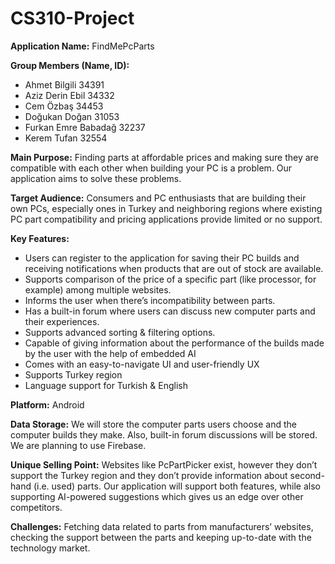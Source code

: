 # CS310-Project

**Application Name:** FindMePcParts  

**Group Members (Name, ID):**  
  * Ahmet Bilgili 34391  
  * Aziz Derin Ebil 34332  
  * Cem Özbaş 34453  
  * Doğukan Doğan 31053  
  * Furkan Emre Babadağ 32237  
  * Kerem Tufan 32554  

**Main Purpose:**  Finding parts at affordable prices and making sure they are compatible with each other when building your PC is a problem. Our application aims to solve these problems.  

**Target Audience:**  Consumers and PC enthusiasts that are building their own PCs, especially ones in Turkey and neighboring regions where existing PC part compatibility and pricing applications provide limited or no support.  

**Key Features:**  
  - Users can register to the application for saving their PC builds and receiving notifications when products that are out of stock are available.  
  - Supports comparison of the price of a specific part (like processor, for example) among multiple websites.  
  - Informs the user when there’s incompatibility between parts.  
  - Has a built-in forum where users can discuss new computer parts and their experiences.  
  - Supports advanced sorting & filtering options.  
  - Capable of giving information about the performance of the builds made by the user with the help of embedded AI  
  - Comes with an easy-to-navigate UI and user-friendly UX  
  - Supports Turkey region  
  - Language support for Turkish & English

**Platform:** Android  

**Data Storage:** We will store the computer parts users choose and the computer builds they make. Also, built-in forum discussions will be stored. We are planning to use Firebase.  

**Unique Selling Point:** Websites like PcPartPicker exist, however they don’t support the Turkey region and they don’t provide information about second-hand (i.e. used) parts. Our application will support both features, while also supporting AI-powered suggestions which gives us an edge over other competitors.  

**Challenges:** Fetching data related to parts from manufacturers’ websites, checking the support between the parts and keeping up-to-date with the technology market.  
